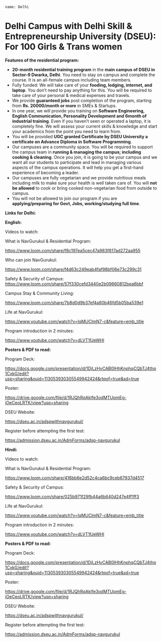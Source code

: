 ```ngMeta
name: Delhi
```

# Delhi Campus with Delhi Skill & Entrepreneurship University (DSEU): For 100 Girls & Trans women

**Features of the residential program:** 

- **20-month residential training program** in the **main campus of DSEU in Sector-9 Dwarka, Delhi**. You need to stay on campus and complete the course. It is an all-female campus including team members. 
- Fully funded: We will take care of your **fooding, lodging, internet, and laptop**. You don’t need to pay anything for this. You will be required to take care of your personal & medical expenses and travels. 
- We provide **guaranteed jobs** post completion of the program, starting from **Rs. 20000/month or more** in SMEs & Startups. 
- In one year, we will provide you training on **Software Engineering, English Communication, Personality Development and 6month of industrial training**. Even if you haven’t seen or operated a laptop, it is completely fine. We will assess your current skills & knowledge and start your academics from the point you need to learn from.
- You will be provided **UGC granted Certificate by DSEU University a certificate on Advance Diploma in Software Programming**.  
- Our campuses are a community space. You will be required to support the campus team in **running & managing the campus; including cooking & cleaning**. Once you join, it is going to be your campus and we want all our students to participate and lead in managing various aspects of the campus operations. It will help you get a first-hand experience of becoming a leader. 
- Our campuses are fully vegetarian and we provide nutritious meals including milk to make sure your health is well taken care of. You will **not be allowed** to cook or bring cooked non-vegetarian food from outside to campus. 
- You will not be allowed to join our program if you are **applying/preparing for Govt, Jobs, working/studying full time**. 


**Links for Delhi:**

**English:**

Videos to watch: 

What is NavGurukul & Residential Program: 

https://www.loom.com/share/f8c197ea5cec47a983f817ad272aa955

Who can join NavGurukul: 

https://www.loom.com/share/f4d63c249eab4faf98bf06e73c299c31

Safety & Security of Campus: 
https://www.loom.com/share/57f330cefd3440e2b09660812bea6bbf

Campus Stay & Community Living: 

https://www.loom.com/share/7b8d0d9b37ef4a60b46fd5b05ba539e1

Life at NavGurukul: 

https://www.youtube.com/watch?v=IqMUClmN7-c&feature=emb_title

Program introduction in 2 minutes:  

https://www.youtube.com/watch?v=dLVT1fJeWHI

**Posters & PDF to read:**

Program Deck: 

https://docs.google.com/presentation/d/1DjLzHvCAB0IHhKnphqCQbTJ4thp1CxkG/edit?usp=sharing&ouid=113053930305549942424&rtpof=true&sd=true

Poster: 

https://drive.google.com/file/d/1RJQhRqAkIfe3odMTUpmEg-iOeCeoLRTK/view?usp=sharing

DSEU Website:

https://dseu.ac.in/adspwithnavgurukul/

Register before attempting the first test: 

https://admission.dseu.ac.in/AdmForms/adsp-navgurukul

**Hindi:**

Videos to watch: 

What is NavGurukul & Residential Program: 

https://www.loom.com/share/416bb6e2d52c4ca6bc9ceb67937d4517

Safety & Security of Campus: 

https://www.loom.com/share/025b971f29fb44a6b640d247e4ff1ff3

Life at NavGurukul: 

https://www.youtube.com/watch?v=IqMUClmN7-c&feature=emb_title

Program introduction in 2 minutes:  

https://www.youtube.com/watch?v=dLVT1fJeWHI

**Posters & PDF to read:**

Program Deck: 

https://docs.google.com/presentation/d/1DjLzHvCAB0IHhKnphqCQbTJ4thp1CxkG/edit?usp=sharing&ouid=113053930305549942424&rtpof=true&sd=true

Poster: 

https://drive.google.com/file/d/1RJQhRqAkIfe3odMTUpmEg-iOeCeoLRTK/view?usp=sharing

DSEU Website:

https://dseu.ac.in/adspwithnavgurukul/

Register before attempting the first test: 

https://admission.dseu.ac.in/AdmForms/adsp-navgurukul

